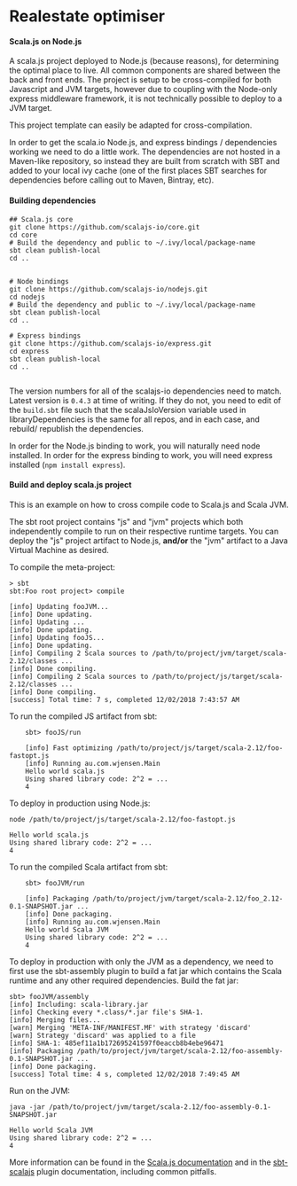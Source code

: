 # Realestate optimiser

#### Scala.js on Node.js
A scala.js project deployed to Node.js (because reasons), for determining the optimal place to live.
All common components are shared between the back and front ends. 
The project is setup to be cross-compiled for both Javascript and JVM targets, 
however due to coupling with the Node-only express middleware framework, it is not technically possible to 
deploy to a JVM target.

This project template can easily be adapted for cross-compilation.

In order to get the scala.io Node.js, and express bindings / dependencies working we need to do a little work.
The dependencies are not hosted in a Maven-like repository, so instead they are built from scratch with SBT 
and added to your local ivy cache (one of the first places SBT searches for dependencies before calling out to 
Maven, Bintray, etc).

#### Building dependencies
```
## Scala.js core
git clone https://github.com/scalajs-io/core.git 
cd core
# Build the dependency and public to ~/.ivy/local/package-name
sbt clean publish-local
cd ..
 

# Node bindings
git clone https://github.com/scalajs-io/nodejs.git
cd nodejs
# Build the dependency and public to ~/.ivy/local/package-name
sbt clean publish-local
cd ..
 
# Express bindings
git clone https://github.com/scalajs-io/express.git
cd express
sbt clean publish-local
cd ..
 
```

The version numbers for all of the scalajs-io dependencies need to match. Latest version is `0.4.3` at time of writing.
If they do not, you need to edit of the `build.sbt` file such that the scalaJsIoVersion 
variable used in libraryDependencies is the same for all repos, and in each case,
and rebuild/ republish the dependencies. 

In order for the Node.js binding to work, you will naturally need node installed.
In order for the express binding to work, you will need express installed (`npm install express`).

#### Build and deploy scala.js project


This is an example on how to cross compile code to Scala.js and Scala JVM.

The sbt root project contains "js" and "jvm" projects which both independently compile to run on their respective runtime targets.
You can deploy the "js" project artifact to Node.js, **and/or** the "jvm" artifact to a Java Virtual Machine as desired.

To compile the meta-project:
```
> sbt
sbt:Foo root project> compile
```
```
[info] Updating fooJVM...
[info] Done updating.
[info] Updating ...
[info] Done updating.
[info] Updating fooJS...
[info] Done updating.
[info] Compiling 2 Scala sources to /path/to/project/jvm/target/scala-2.12/classes ...
[info] Done compiling.
[info] Compiling 2 Scala sources to /path/to/project/js/target/scala-2.12/classes ...
[info] Done compiling.
[success] Total time: 7 s, completed 12/02/2018 7:43:57 AM

```

To run the compiled JS artifact from sbt:
```
    sbt> fooJS/run
```
```    
    [info] Fast optimizing /path/to/project/js/target/scala-2.12/foo-fastopt.js
    [info] Running au.com.wjensen.Main
    Hello world scala.js
    Using shared library code: 2^2 = ...
    4
```

To deploy in production using Node.js:
```
node /path/to/project/js/target/scala-2.12/foo-fastopt.js
```
```
Hello world scala.js
Using shared library code: 2^2 = ...
4

```

To run the compiled Scala artifact from sbt:
```    
    sbt> fooJVM/run
```
```    
    [info] Packaging /path/to/project/jvm/target/scala-2.12/foo_2.12-0.1-SNAPSHOT.jar ...
    [info] Done packaging.
    [info] Running au.com.wjensen.Main 
    Hello world Scala JVM
    Using shared library code: 2^2 = ...
    4
```

To deploy in production with only the JVM as a dependency, we need to first use the sbt-assembly plugin 
to build a fat jar which contains the Scala runtime and any other required dependencies.
Build the fat jar:
```
sbt> fooJVM/assembly
[info] Including: scala-library.jar
[info] Checking every *.class/*.jar file's SHA-1.
[info] Merging files...
[warn] Merging 'META-INF/MANIFEST.MF' with strategy 'discard'
[warn] Strategy 'discard' was applied to a file
[info] SHA-1: 485ef11a1b172695241597f0eaccb8b4ebe96471
[info] Packaging /path/to/project/jvm/target/scala-2.12/foo-assembly-0.1-SNAPSHOT.jar ...
[info] Done packaging.
[success] Total time: 4 s, completed 12/02/2018 7:49:45 AM
```

Run on the JVM:
```
java -jar /path/to/project/jvm/target/scala-2.12/foo-assembly-0.1-SNAPSHOT.jar

```
```
Hello world Scala JVM
Using shared library code: 2^2 = ...
4
```

More information can be found in the
[Scala.js documentation](http://www.scala-js.org/doc/sbt/cross-building.html) and in the [sbt-scalajs](http://www.scala-js.org/api/sbt-scalajs/latest/#org.scalajs.sbtplugin.cross.CrossProject) plugin documentation, including common pitfalls.

